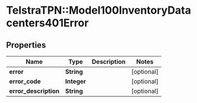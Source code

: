 # TelstraTPN::Model100InventoryDatacenters401Error

## Properties
Name | Type | Description | Notes
------------ | ------------- | ------------- | -------------
**error** | **String** |  | [optional] 
**error_code** | **Integer** |  | [optional] 
**error_description** | **String** |  | [optional] 


